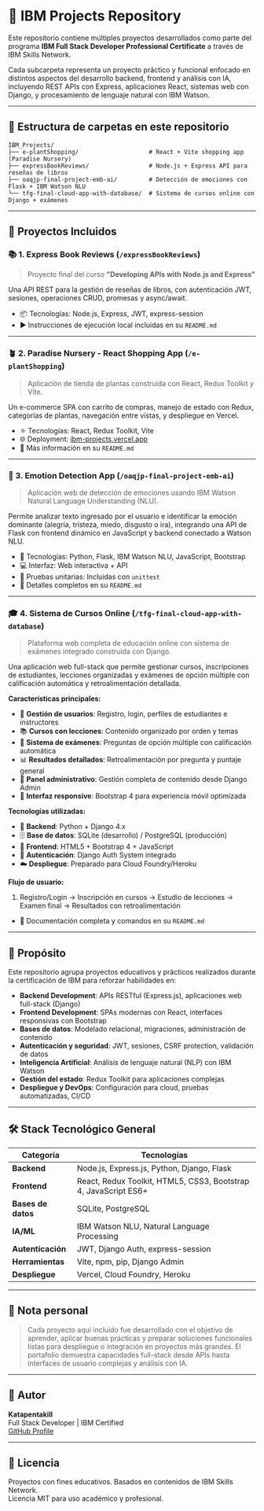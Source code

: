# 💼 IBM Projects Repository

Este repositorio contiene múltiples proyectos desarrollados como parte del programa **IBM Full Stack Developer Professional Certificate** a través de IBM Skills Network.

Cada subcarpeta representa un proyecto práctico y funcional enfocado en distintos aspectos del desarrollo backend, frontend y análisis con IA, incluyendo REST APIs con Express, aplicaciones React, sistemas web con Django, y procesamiento de lenguaje natural con IBM Watson.

---

## 📁 Estructura de carpetas en este repositorio

```
IBM_Projects/
├── e-plantShopping/                    # React + Vite shopping app (Paradise Nursery)
├── expressBookReviews/                 # Node.js + Express API para reseñas de libros
├── oaqjp-final-project-emb-ai/         # Detección de emociones con Flask + IBM Watson NLU
└── tfg-final-cloud-app-with-database/  # Sistema de cursos online con Django + exámenes
```

---

## 📁 Proyectos Incluidos

### 📚 1. Express Book Reviews (`/expressBookReviews`)

> Proyecto final del curso **"Developing APIs with Node.js and Express"**

Una API REST para la gestión de reseñas de libros, con autenticación JWT, sesiones, operaciones CRUD, promesas y async/await.

- 📦 Tecnologías: Node.js, Express, JWT, express-session
- ▶️ Instrucciones de ejecución local incluidas en su `README.md`

---

### 🪴 2. Paradise Nursery - React Shopping App (`/e-plantShopping`)

> Aplicación de tienda de plantas construida con React, Redux Toolkit y Vite.

Un e-commerce SPA con carrito de compras, manejo de estado con Redux, categorías de plantas, navegación entre vistas, y despliegue en Vercel.

- ⚛️ Tecnologías: React, Redux Toolkit, Vite
- 🌐 Deployment: [ibm-projects.vercel.app](https://ibm-projects.vercel.app)
- 🧾 Más información en su `README.md`

---

### 🧠 3. Emotion Detection App (`/oaqjp-final-project-emb-ai`)

> Aplicación web de detección de emociones usando IBM Watson Natural Language Understanding (NLU).

Permite analizar texto ingresado por el usuario e identificar la emoción dominante (alegría, tristeza, miedo, disgusto o ira), integrando una API de Flask con frontend dinámico en JavaScript y backend conectado a Watson NLU.

- 🤖 Tecnologías: Python, Flask, IBM Watson NLU, JavaScript, Bootstrap
- 💻 Interfaz: Web interactiva + API
- 🧪 Pruebas unitarias: Incluidas con `unittest`
- 📄 Detalles completos en su `README.md`

---

### 🎓 4. Sistema de Cursos Online (`/tfg-final-cloud-app-with-database`)

> Plataforma web completa de educación online con sistema de exámenes integrado construida con Django.

Una aplicación web full-stack que permite gestionar cursos, inscripciones de estudiantes, lecciones organizadas y exámenes de opción múltiple con calificación automática y retroalimentación detallada.

**Características principales:**
- 👥 **Gestión de usuarios**: Registro, login, perfiles de estudiantes e instructores
- 📚 **Cursos con lecciones**: Contenido organizado por orden y temas
- 📝 **Sistema de exámenes**: Preguntas de opción múltiple con calificación automática
- 📊 **Resultados detallados**: Retroalimentación por pregunta y puntaje general
- 🔐 **Panel administrativo**: Gestión completa de contenido desde Django Admin
- 📱 **Interfaz responsive**: Bootstrap 4 para experiencia móvil optimizada

**Tecnologías utilizadas:**
- 🐍 **Backend**: Python + Django 4.x
- 🗄️ **Base de datos**: SQLite (desarrollo) / PostgreSQL (producción)
- 🎨 **Frontend**: HTML5 + Bootstrap 4 + JavaScript
- 🔐 **Autenticación**: Django Auth System integrado
- ☁️ **Despliegue**: Preparado para Cloud Foundry/Heroku

**Flujo de usuario:**
1. Registro/Login → Inscripción en cursos → Estudio de lecciones → Examen final → Resultados con retroalimentación

- 📄 Documentación completa y comandos en su `README.md`

---

## 📌 Propósito

Este repositorio agrupa proyectos educativos y prácticos realizados durante la certificación de IBM para reforzar habilidades en:

- **Backend Development**: APIs RESTful (Express.js), aplicaciones web full-stack (Django)
- **Frontend Development**: SPAs modernas con React, interfaces responsivas con Bootstrap
- **Bases de datos**: Modelado relacional, migraciones, administración de contenido
- **Autenticación y seguridad**: JWT, sesiones, CSRF protection, validación de datos
- **Inteligencia Artificial**: Análisis de lenguaje natural (NLP) con IBM Watson
- **Gestión del estado**: Redux Toolkit para aplicaciones complejas
- **Despliegue y DevOps**: Configuración para cloud, pruebas automatizadas, CI/CD

---

## 🛠️ Stack Tecnológico General

| Categoría | Tecnologías |
|-----------|-------------|
| **Backend** | Node.js, Express.js, Python, Django, Flask |
| **Frontend** | React, Redux Toolkit, HTML5, CSS3, Bootstrap 4, JavaScript ES6+ |
| **Bases de datos** | SQLite, PostgreSQL |
| **IA/ML** | IBM Watson NLU, Natural Language Processing |
| **Autenticación** | JWT, Django Auth, express-session |
| **Herramientas** | Vite, npm, pip, Django Admin |
| **Despliegue** | Vercel, Cloud Foundry, Heroku |

---

## 🧠 Nota personal

> Cada proyecto aquí incluido fue desarrollado con el objetivo de aprender, aplicar buenas prácticas y preparar soluciones funcionales listas para despliegue o integración en proyectos más grandes. El portafolio demuestra capacidades full-stack desde APIs hasta interfaces de usuario complejas y análisis con IA.

---

## 👤 Autor

**Katapentakill**  
Full Stack Developer | IBM Certified  
[GitHub Profile](https://github.com/Katapentakill)

---

## 📜 Licencia

Proyectos con fines educativos. Basados en contenidos de IBM Skills Network.  
Licencia MIT para uso académico y profesional.